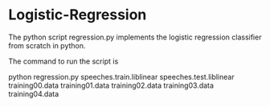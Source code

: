 # Logistic-Regression

The python script regression.py implements the logistic regression classifier from scratch in python.

The command to run the script is 

python regression.py speeches.train.liblinear speeches.test.liblinear training00.data training01.data training02.data training03.data training04.data
